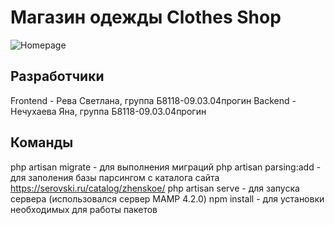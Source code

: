 # Магазин одежды Clothes Shop

<img src="https://i.ibb.co/F79wCYF/Homepage.png" alt="Homepage"/>

## Разработчики
Frontend - Рева Светлана, группа Б8118-09.03.04прогин
Backend - Нечухаева Яна, группа Б8118-09.03.04прогин

## Команды
php artisan migrate - для выполнения миграций
php artisan parsing:add - для заполения базы парсингом с каталога сайта https://serovski.ru/catalog/zhenskoe/
php artisan serve - для запуска сервера (использовался сервер MAMP 4.2.0)
npm install - для установки необходимых для работы пакетов
